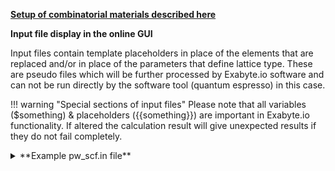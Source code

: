 <!-- TODO by MH -->

[**Setup of combinatorial materials described here**](../materials/combinatorial-sets.md)

**Input file display in the online GUI**

Input files contain template placeholders in place of the elements that are replaced and/or in place of the parameters that define lattice type.  These are pseudo files which will be further processed by Exabyte.io software and can not be run directly by the software tool (quantum espresso) in this case.


!!! warning "Special sections of input files"
    Please note that all variables ($something) & placeholders ({{something}}) are important in Exabyte.io functionality.
    If altered the calculation result will give unexpected results if they do not fail completely.

<details>
<summary>**Example pw_scf.in file**</summary>
```
&CONTROL
    calculation= 'scf'
    title= ''
    verbosity= 'low'
    restart_mode= 'from_scratch'
    wf_collect= .true.
    tstress= .true.
    tprnfor= .true.
    outdir= '$OUTPUT_DIR/'
    wfcdir= '$OUTPUT_DIR/'
    prefix= '__prefix__'
    pseudo_dir= '$PSEUDO_DIR'
/
&SYSTEM
    ibrav={{ IBRAV }}
    nat={{ NAT }}
    ntyp={{ NTYP }}
    ecutwfc= 40
    ecutrho= 200
    occupations= 'smearing'
    degauss= 0.005
    celldm(1)={{ CELLDM(1) }}
    celldm(2)={{ CELLDM(2) }}
    celldm(3)={{ CELLDM(3) }}
    celldm(4)={{ CELLDM(4) }}
    celldm(5)={{ CELLDM(5) }}
    celldm(6)={{ CELLDM(6) }}
/
&ELECTRONS
    diagonalization= 'david'
    diago_david_ndim= 4
    diago_full_acc= .true.
    mixing_beta= 0.3
/
&IONS
/
&CELL
/
ATOMIC_SPECIES
As 74.92159 as_pbe_gbrv_1.0.upf
P 30.973762 p_pbe_gbrv_1.5.upf
Si 28.0855 si_pbe_gbrv_1.0.upf
ATOMIC_POSITIONS crystal
Si 0 0 0
Si/P/As 0.25 0.25 0.25
K_POINTS automatic
1 1 1 0 0 0
```
</details>